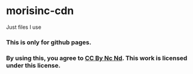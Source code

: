 # morisinc-cdn
Just files I use



### This is only for github pages.

### By using this, you agree to [CC By Nc Nd](https://creativecommons.org/licenses/by-nc-nd/4.0/). This work is licensed under this license.
